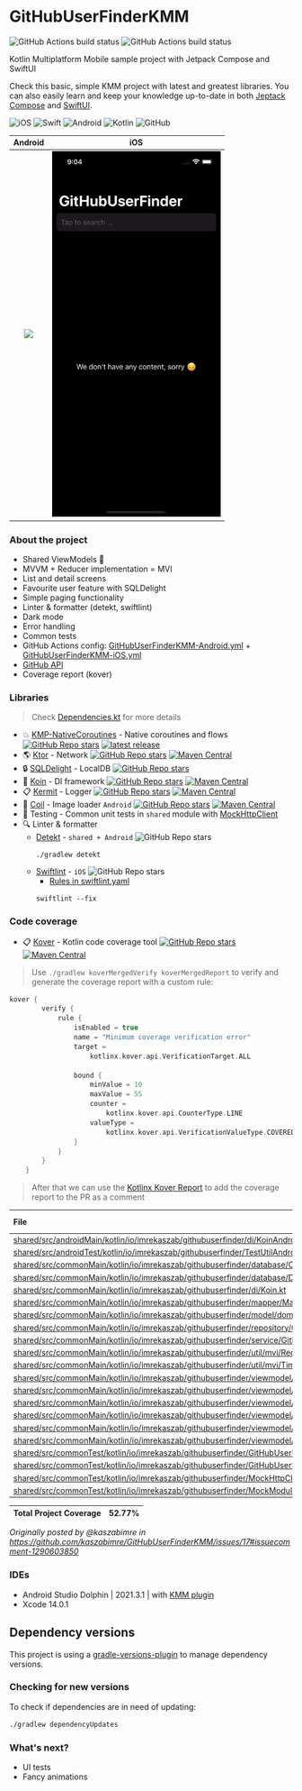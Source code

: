 # GitHubUserFinderKMM
![GitHub Actions build status](https://github.com/kaszabimre/GitHubUserFinderKMM/actions/workflows/GitHubUserFinderKMM-Android.yml/badge.svg)
![GitHub Actions build status](https://github.com/kaszabimre/GitHubUserFinderKMM/actions/workflows/GitHubUserFinderKMM-iOS.yml/badge.svg)

Kotlin Multiplatform Mobile sample project with Jetpack Compose and SwiftUI

Check this basic, simple KMM project with latest and greatest libraries. You can also easily learn and keep your knowledge up-to-date in both [Jeptack Compose](https://developer.android.com/jetpack/compose?gclid=CjwKCAjw7vuUBhBUEiwAEdu2pHTM59Y0NTVLcoFuOJHq5g8p3dJludRLuITkxy54fKMp-3YafHSjNRoCSIwQAvD_BwE&gclsrc=aw.ds) and [SwiftUI](https://developer.apple.com/xcode/swiftui/).

![iOS](https://img.shields.io/badge/iOS-000000?style=for-the-badge&logo=ios&logoColor=white)
![Swift](https://img.shields.io/badge/Swift-FA7343?style=for-the-badge&logo=swift&logoColor=white)
![Android](https://img.shields.io/badge/Android-3DDC84?style=for-the-badge&logo=android&logoColor=white)
![Kotlin](https://img.shields.io/badge/Kotlin-0095D5?&style=for-the-badge&logo=kotlin&logoColor=white)
![GitHub](https://img.shields.io/badge/github-%23121011.svg?style=for-the-badge&logo=github&logoColor=white)

Android | iOS
:--: | :--:
<img src="/screenshots/android.gif" width="300" /> | <img src="/screenshots/ios.gif" width="300" />


### About the project

- Shared ViewModels :rocket:
- MVVM + Reducer implementation = MVI
- List and detail screens
- Favourite user feature with SQLDelight
- Simple paging functionality
- Linter & formatter (detekt, swiftlint)
- Dark mode
- Error handling
- Common tests
- GitHub Actions config:  [GitHubUserFinderKMM-Android.yml](https://github.com/kaszabimre/GitHubUserFinderKMM/blob/main/.github/workflows/GitHubUserFinderKMM-Android.yml) + [GitHubUserFinderKMM-iOS.yml](https://github.com/kaszabimre/GitHubUserFinderKMM/blob/main/.github/workflows/GitHubUserFinderKMM-iOS.yml)
- [GitHub API](https://docs.github.com/en/rest/search#search-users)
- Coverage report (kover)

### Libraries
> Check [Dependencies.kt](https://github.com/kaszabimre/GitHubUserFinderKMM/blob/main/buildSrc/src/main/java/Dependencies.kt) for more details

- :boom: [KMP-NativeCoroutines](https://github.com/rickclephas/KMP-NativeCoroutines) - Native coroutines and flows
  [![GitHub Repo stars](https://img.shields.io/github/stars/rickclephas/KMP-NativeCoroutines)](https://github.com/rickclephas/KMP-NativeCoroutines)
  [![latest release](https://img.shields.io/github/v/release/rickclephas/KMP-NativeCoroutines?label=latest%20release&sort=semver)](https://github.com/rickclephas/KMP-NativeCoroutines/releases)
- 🌎 [Ktor](https://github.com/ktorio/ktor) - Network
  [![GitHub Repo stars](https://img.shields.io/github/stars/ktorio/ktor)](https://github.com/ktorio/ktor)
  [![Maven Central](https://maven-badges.herokuapp.com/maven-central/io.ktor/ktor/badge.svg)](https://maven-badges.herokuapp.com/maven-central/io.ktor)
- 🔒 [SQLDelight](https://github.com/cashapp/sqldelight) - LocalDB
  [![GitHub Repo stars](https://img.shields.io/github/stars/cashapp/sqldelight)](https://github.com/cashapp/sqldelight)
- 💉 [Koin](https://github.com/InsertKoinIO/koin) - DI framework
  [![GitHub Repo stars](https://img.shields.io/github/stars/InsertKoinIO/koin)](https://github.com/InsertKoinIO/koin)
  [![Maven Central](https://maven-badges.herokuapp.com/maven-central/io.insert-koin/koin-core/badge.svg)](https://maven-badges.herokuapp.com/maven-central/io.insert-koin/koin-core)
- 📋 [Kermit](https://github.com/touchlab/Kermit) - Logger
  [![GitHub Repo stars](https://img.shields.io/github/stars/touchlab/Kermit)](https://github.com/touchlab/Kermit)
  [![Maven Central](https://img.shields.io/maven-central/v/co.touchlab/kermit.svg?label=Maven%20Central)](https://search.maven.org/search?q=g:%22co.touchlab%22%20AND%20a:%22kermit%22)
- 🎨 [Coil](https://coil-kt.github.io/coil/) - Image loader `Android`
  [![GitHub Repo stars](https://img.shields.io/github/stars/coil-kt/coil)](https://github.com/coil-kt/coil)
  [![Maven Central](https://img.shields.io/maven-central/v/io.coil-kt/coil-compose.svg?label=Maven%20Central)](https://search.maven.org/search?q=g:%22io.coil-kt%22%20AND%20a:%22coil-compose%22)
- 🚦 Testing - Common unit tests in `shared` module with [MockHttpClient](https://github.com/kaszabimre/GitHubUserFinderKMM/blob/main/shared/src/commonTest/kotlin/io/imrekaszab/githubuserfinder/MockHttpClient.kt)
- 🔍 Linter & formatter
    - [Detekt](https://github.com/detekt/detekt) - `shared + Android`
      ![GitHub Repo stars](https://img.shields.io/github/stars/detekt/Detekt)
       ```
       ./gradlew detekt
       ```
    - [Swiftlint](https://github.com/realm/SwiftLint) - `iOS`
      ![GitHub Repo stars](https://img.shields.io/github/stars/realm/SwiftLint)
        - [Rules in swiftlint.yaml](https://github.com/kaszabimre/GitHubUserFinderKMM/blob/main/iosApp/.swiftlint.yml)
       ```
       swiftlint --fix
       ```
      
### Code coverage

- 📋 [Kover](https://github.com/Kotlin/kotlinx-kover) - Kotlin code coverage tool
  [![GitHub Repo stars](https://img.shields.io/github/stars/Kotlin/kotlinx-kover)](https://github.com/Kotlin/kotlinx-kover)
  [![Maven Central](https://img.shields.io/maven-central/v/org.jetbrains.kotlinx.kover/org.jetbrains.kotlinx.kover.gradle.plugin.svg?label=Maven%20Central)](https://search.maven.org/search?q=g:%22org.jetbrains.kotlinx.kover%22%20AND%20a:%22org.jetbrains.kotlinx.kover.gradle.plugin%22)
  
> Use `./gradlew koverMergedVerify koverMergedReport` to verify and generate the coverage report with a custom rule:

```Kotlin
kover {
        verify {
            rule {
                isEnabled = true
                name = "Minimum coverage verification error"
                target =
                    kotlinx.kover.api.VerificationTarget.ALL

                bound {
                    minValue = 10
                    maxValue = 55
                    counter =
                        kotlinx.kover.api.CounterType.LINE
                    valueType =
                        kotlinx.kover.api.VerificationValueType.COVERED_PERCENTAGE
                }
            }
        }
    }
```

> After that we can use the [Kotlinx Kover Report](https://github.com/marketplace/actions/kotlinx-kover-report) to add the coverage report to the PR as a comment
  
|File|Coverage [59.06%]|
|:-|:-:|
|[shared/src/androidMain/kotlin/io/imrekaszab/githubuserfinder/di/KoinAndroid.kt](https://github.com/kaszabimre/GitHubUserFinderKMM/blob/683778283d7dabd41b19344bd81997a0b3522f04/shared%2Fsrc%2FandroidMain%2Fkotlin%2Fio%2Fimrekaszab%2Fgithubuserfinder%2Fdi%2FKoinAndroid.kt)|33.33%|
|[shared/src/androidTest/kotlin/io/imrekaszab/githubuserfinder/TestUtilAndroid.kt](https://github.com/kaszabimre/GitHubUserFinderKMM/blob/683778283d7dabd41b19344bd81997a0b3522f04/shared%2Fsrc%2FandroidTest%2Fkotlin%2Fio%2Fimrekaszab%2Fgithubuserfinder%2FTestUtilAndroid.kt)|55.56%|
|[shared/src/commonMain/kotlin/io/imrekaszab/githubuserfinder/database/CoroutinesExtensions.kt](https://github.com/kaszabimre/GitHubUserFinderKMM/blob/683778283d7dabd41b19344bd81997a0b3522f04/shared%2Fsrc%2FcommonMain%2Fkotlin%2Fio%2Fimrekaszab%2Fgithubuserfinder%2Fdatabase%2FCoroutinesExtensions.kt)|100.00%|
|[shared/src/commonMain/kotlin/io/imrekaszab/githubuserfinder/database/DatabaseHelper.kt](https://github.com/kaszabimre/GitHubUserFinderKMM/blob/683778283d7dabd41b19344bd81997a0b3522f04/shared%2Fsrc%2FcommonMain%2Fkotlin%2Fio%2Fimrekaszab%2Fgithubuserfinder%2Fdatabase%2FDatabaseHelper.kt)|45.45%|
|[shared/src/commonMain/kotlin/io/imrekaszab/githubuserfinder/di/Koin.kt](https://github.com/kaszabimre/GitHubUserFinderKMM/blob/683778283d7dabd41b19344bd81997a0b3522f04/shared%2Fsrc%2FcommonMain%2Fkotlin%2Fio%2Fimrekaszab%2Fgithubuserfinder%2Fdi%2FKoin.kt)|37.50%|
|[shared/src/commonMain/kotlin/io/imrekaszab/githubuserfinder/mapper/Mappers.kt](https://github.com/kaszabimre/GitHubUserFinderKMM/blob/683778283d7dabd41b19344bd81997a0b3522f04/shared%2Fsrc%2FcommonMain%2Fkotlin%2Fio%2Fimrekaszab%2Fgithubuserfinder%2Fmapper%2FMappers.kt)|40.38%|
|[shared/src/commonMain/kotlin/io/imrekaszab/githubuserfinder/model/domain/GitHubUser.kt](https://github.com/kaszabimre/GitHubUserFinderKMM/blob/683778283d7dabd41b19344bd81997a0b3522f04/shared%2Fsrc%2FcommonMain%2Fkotlin%2Fio%2Fimrekaszab%2Fgithubuserfinder%2Fmodel%2Fdomain%2FGitHubUser.kt)|100.00%|
|[shared/src/commonMain/kotlin/io/imrekaszab/githubuserfinder/repository/GitHubUserRepositoryImpl.kt](https://github.com/kaszabimre/GitHubUserFinderKMM/blob/683778283d7dabd41b19344bd81997a0b3522f04/shared%2Fsrc%2FcommonMain%2Fkotlin%2Fio%2Fimrekaszab%2Fgithubuserfinder%2Frepository%2FGitHubUserRepositoryImpl.kt)|77.78%|
|[shared/src/commonMain/kotlin/io/imrekaszab/githubuserfinder/service/GitHubUserService.kt](https://github.com/kaszabimre/GitHubUserFinderKMM/blob/683778283d7dabd41b19344bd81997a0b3522f04/shared%2Fsrc%2FcommonMain%2Fkotlin%2Fio%2Fimrekaszab%2Fgithubuserfinder%2Fservice%2FGitHubUserService.kt)|60.00%|
|[shared/src/commonMain/kotlin/io/imrekaszab/githubuserfinder/util/mvi/Reducer.kt](https://github.com/kaszabimre/GitHubUserFinderKMM/blob/683778283d7dabd41b19344bd81997a0b3522f04/shared%2Fsrc%2FcommonMain%2Fkotlin%2Fio%2Fimrekaszab%2Fgithubuserfinder%2Futil%2Fmvi%2FReducer.kt)|92.31%|
|[shared/src/commonMain/kotlin/io/imrekaszab/githubuserfinder/util/mvi/TimeCapsule.kt](https://github.com/kaszabimre/GitHubUserFinderKMM/blob/683778283d7dabd41b19344bd81997a0b3522f04/shared%2Fsrc%2FcommonMain%2Fkotlin%2Fio%2Fimrekaszab%2Fgithubuserfinder%2Futil%2Fmvi%2FTimeCapsule.kt)|66.67%|
|[shared/src/commonMain/kotlin/io/imrekaszab/githubuserfinder/viewmodel/details/GitHubUserDetailsModel.kt](https://github.com/kaszabimre/GitHubUserFinderKMM/blob/683778283d7dabd41b19344bd81997a0b3522f04/shared%2Fsrc%2FcommonMain%2Fkotlin%2Fio%2Fimrekaszab%2Fgithubuserfinder%2Fviewmodel%2Fdetails%2FGitHubUserDetailsModel.kt)|0.00%|
|[shared/src/commonMain/kotlin/io/imrekaszab/githubuserfinder/viewmodel/details/GitHubUserDetailsViewModel.kt](https://github.com/kaszabimre/GitHubUserFinderKMM/blob/683778283d7dabd41b19344bd81997a0b3522f04/shared%2Fsrc%2FcommonMain%2Fkotlin%2Fio%2Fimrekaszab%2Fgithubuserfinder%2Fviewmodel%2Fdetails%2FGitHubUserDetailsViewModel.kt)|0.00%|
|[shared/src/commonMain/kotlin/io/imrekaszab/githubuserfinder/viewmodel/favourite/FavouriteUsersModel.kt](https://github.com/kaszabimre/GitHubUserFinderKMM/blob/683778283d7dabd41b19344bd81997a0b3522f04/shared%2Fsrc%2FcommonMain%2Fkotlin%2Fio%2Fimrekaszab%2Fgithubuserfinder%2Fviewmodel%2Ffavourite%2FFavouriteUsersModel.kt)|0.00%|
|[shared/src/commonMain/kotlin/io/imrekaszab/githubuserfinder/viewmodel/favourite/FavouriteUsersViewModel.kt](https://github.com/kaszabimre/GitHubUserFinderKMM/blob/683778283d7dabd41b19344bd81997a0b3522f04/shared%2Fsrc%2FcommonMain%2Fkotlin%2Fio%2Fimrekaszab%2Fgithubuserfinder%2Fviewmodel%2Ffavourite%2FFavouriteUsersViewModel.kt)|0.00%|
|[shared/src/commonMain/kotlin/io/imrekaszab/githubuserfinder/viewmodel/list/GitHubUserListModel.kt](https://github.com/kaszabimre/GitHubUserFinderKMM/blob/683778283d7dabd41b19344bd81997a0b3522f04/shared%2Fsrc%2FcommonMain%2Fkotlin%2Fio%2Fimrekaszab%2Fgithubuserfinder%2Fviewmodel%2Flist%2FGitHubUserListModel.kt)|78.95%|
|[shared/src/commonMain/kotlin/io/imrekaszab/githubuserfinder/viewmodel/list/GitHubUserListViewModel.kt](https://github.com/kaszabimre/GitHubUserFinderKMM/blob/683778283d7dabd41b19344bd81997a0b3522f04/shared%2Fsrc%2FcommonMain%2Fkotlin%2Fio%2Fimrekaszab%2Fgithubuserfinder%2Fviewmodel%2Flist%2FGitHubUserListViewModel.kt)|56.10%|
|[shared/src/commonTest/kotlin/io/imrekaszab/githubuserfinder/GitHubUserListViewModelTest.kt](https://github.com/kaszabimre/GitHubUserFinderKMM/blob/683778283d7dabd41b19344bd81997a0b3522f04/shared%2Fsrc%2FcommonTest%2Fkotlin%2Fio%2Fimrekaszab%2Fgithubuserfinder%2FGitHubUserListViewModelTest.kt)|100.00%|
|[shared/src/commonTest/kotlin/io/imrekaszab/githubuserfinder/GitHubUserServiceTest.kt](https://github.com/kaszabimre/GitHubUserFinderKMM/blob/683778283d7dabd41b19344bd81997a0b3522f04/shared%2Fsrc%2FcommonTest%2Fkotlin%2Fio%2Fimrekaszab%2Fgithubuserfinder%2FGitHubUserServiceTest.kt)|96.25%|
|[shared/src/commonTest/kotlin/io/imrekaszab/githubuserfinder/MockHttpClient.kt](https://github.com/kaszabimre/GitHubUserFinderKMM/blob/683778283d7dabd41b19344bd81997a0b3522f04/shared%2Fsrc%2FcommonTest%2Fkotlin%2Fio%2Fimrekaszab%2Fgithubuserfinder%2FMockHttpClient.kt)|85.37%|
|[shared/src/commonTest/kotlin/io/imrekaszab/githubuserfinder/MockModule.kt](https://github.com/kaszabimre/GitHubUserFinderKMM/blob/683778283d7dabd41b19344bd81997a0b3522f04/shared%2Fsrc%2FcommonTest%2Fkotlin%2Fio%2Fimrekaszab%2Fgithubuserfinder%2FMockModule.kt)|85.71%|

|Total Project Coverage|52.77%|
|:-|:-:|

_Originally posted by @kaszabimre in https://github.com/kaszabimre/GitHubUserFinderKMM/issues/17#issuecomment-1290603850_
      

### IDEs

- Android Studio Dolphin | 2021.3.1 | with [KMM plugin](https://plugins.jetbrains.com/plugin/14936-kotlin-multiplatform-mobile)
- Xcode 14.0.1

## Dependency versions

This project is using a [gradle-versions-plugin](https://github.com/ben-manes/gradle-versions-plugin) to manage dependency versions.

### Checking for new versions

To check if dependencies are in need of updating:

```sh
./gradlew dependencyUpdates
```

### What's next?

- UI tests
- Fancy animations

